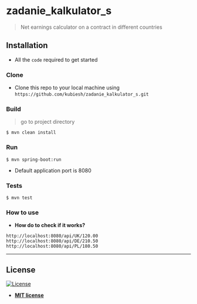 # zadanie_kalkulator_s

> Net earnings calculator on a contract in different countries


## Installation

- All the `code` required to get started

### Clone

- Clone this repo to your local machine using `https://github.com/kubiesh/zadanie_kalkulator_s.git`

### Build
> go to project directory
```shell
$ mvn clean install
```

### Run

```shell
$ mvn spring-boot:run
```
- Default application port is 8080

### Tests

```shell
$ mvn test
```


### How to use

- **How do to check if it works?**

```shell
http://localhost:8080/api/UK/120.00
http://localhost:8080/api/DE/210.50
http://localhost:8080/api/PL/180.50

```

---


## License

[![License](http://img.shields.io/:license-mit-blue.svg?style=flat-square)](http://badges.mit-license.org)

- **[MIT license](http://opensource.org/licenses/mit-license.php)**
